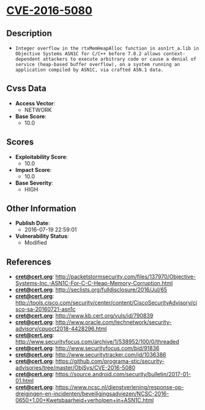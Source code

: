 
# [CVE-2016-5080](https://cve.mitre.org/cgi-bin/cvename.cgi?name=CVE-2016-5080)

## Description

- `Integer overflow in the rtxMemHeapAlloc function in asn1rt_a.lib in Objective Systems ASN1C for C/C++ before 7.0.2 allows context-dependent attackers to execute arbitrary code or cause a denial of service (heap-based buffer overflow), on a system running an application compiled by ASN1C, via crafted ASN.1 data.`

## Cvss Data

- **Access Vector**:
  - NETWORK
- **Base Score**:
  - 10.0

## Scores

- **Exploitability Score**:
  - 10.0
- **Impact Score**:
  - 10.0
- **Base Severity**:
  - HIGH

## Other Information

- **Publish Date**:
  - 2016-07-19 22:59:01
- **Vulnerability Status**:
  - Modified

## References

- **cret@cert.org**: http://packetstormsecurity.com/files/137970/Objective-Systems-Inc.-ASN1C-For-C-C-Heap-Memory-Corruption.html
- **cret@cert.org**: http://seclists.org/fulldisclosure/2016/Jul/65
- **cret@cert.org**: http://tools.cisco.com/security/center/content/CiscoSecurityAdvisory/cisco-sa-20160721-asn1c
- **cret@cert.org**: http://www.kb.cert.org/vuls/id/790839
- **cret@cert.org**: http://www.oracle.com/technetwork/security-advisory/cpuoct2018-4428296.html
- **cret@cert.org**: http://www.securityfocus.com/archive/1/538952/100/0/threaded
- **cret@cert.org**: http://www.securityfocus.com/bid/91836
- **cret@cert.org**: http://www.securitytracker.com/id/1036386
- **cret@cert.org**: https://github.com/programa-stic/security-advisories/tree/master/ObjSys/CVE-2016-5080
- **cret@cert.org**: https://source.android.com/security/bulletin/2017-01-01.html
- **cret@cert.org**: https://www.ncsc.nl/dienstverlening/response-op-dreigingen-en-incidenten/beveiligingsadviezen/NCSC-2016-0650+1.00+Kwetsbaarheid+verholpen+in+ASN1C.html
